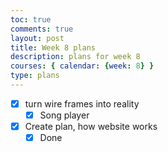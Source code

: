 ```yaml
---
toc: true
comments: true
layout: post
title: Week 8 plans
description: plans for week 8
courses: { calendar: {week: 8} }
type: plans
---
```


- [x] turn wire frames into reality
  - [x] Song player
- [x] Create plan, how website works
  - [x] Done